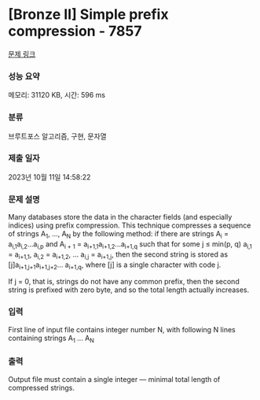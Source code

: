 # [Bronze II] Simple prefix compression - 7857 

[문제 링크](https://www.acmicpc.net/problem/7857) 

### 성능 요약

메모리: 31120 KB, 시간: 596 ms

### 분류

브루트포스 알고리즘, 구현, 문자열

### 제출 일자

2023년 10월 11일 14:58:22

### 문제 설명

<p>Many databases store the data in the character fields (and especially indices) using prefix compression. This technique compresses a sequence of strings A<sub>1</sub>, ..., A<sub>N</sub> by the following method: if there are strings A<sub>i</sub> = a<sub>i,1</sub>a<sub>i,2</sub>...a<sub>i,p</sub> and A<sub>i + 1</sub> = a<sub>i+1,1</sub>a<sub>i+1,2</sub>...a<sub>i+1,q</sub> such that for some j ≤ min(p, q) a<sub>i,1</sub> = a<sub>i+1,1</sub>, a<sub>i,2</sub> = a<sub>i+1,2</sub>, ... a<sub>i,j</sub> = a<sub>i+1,j</sub>, then the second string is stored as [j]a<sub>i+1,j+1</sub>a<sub>i+1,j+2</sub>... a<sub>i+1,q</sub>, where [j] is a single character with code j.</p>

<p>If j = 0, that is, strings do not have any common prefix, then the second string is prefixed with zero byte, and so the total length actually increases. </p>

### 입력 

 <p>First line of input file contains integer number N, with following N lines containing strings A<sub>1</sub> ... A<sub>N</sub></p>

### 출력 

 <p>Output file must contain a single integer — minimal total length of compressed strings. </p>

